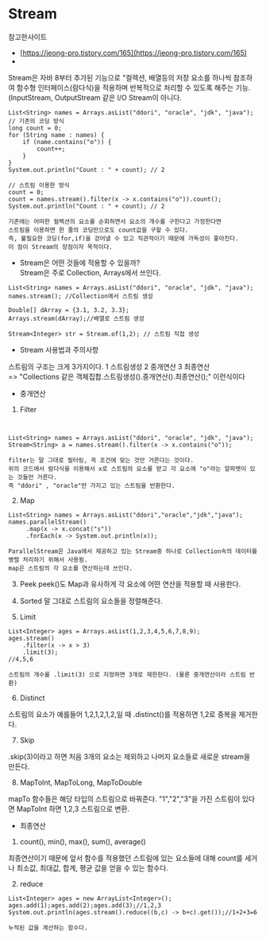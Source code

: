 # Stream

참고한사이트
* [https://jeong-pro.tistory.com/165](https://jeong-pro.tistory.com/165)
* 

Stream은 자바 8부터 추가된 기능으로 "컬렉션, 배열등의 저장 요소를 하나씩 참조하여 함수형 인터페이스(람다식)을 적용하며 반복적으로 처리할 수 있도록 해주는 기능. (InputStream, OutputStream 같은 I/O Stream이 아니다.

~~~
List<String> names = Arrays.asList("ddori", "oracle", "jdk", "java");
// 기존의 코딩 방식
long count = 0;
for (String name : names) {
    if (name.contains("o")) {
        count++;
    }
}
System.out.println("Count : " + count); // 2
 
// 스트림 이용한 방식
count = 0;
count = names.stream().filter(x -> x.contains("o")).count();
System.out.println("Count : " + count); // 2

기존에는 어떠한 컬렉션의 요소를 순회하면서 요소의 개수를 구한다고 가정한다면 
스트림을 이용하면 한 줄의 코딩만으로도 count값을 구할 수 있다. 
즉, 불필요한 코딩(for,if)을 걷어낼 수 있고 직관적이기 때문에 가독성이 좋아진다.
이 점이 Stream의 장점이자 목적이다.
~~~

- Stream은 어떤 것들에 적용할 수 있을까?   
Stream은 주로 Collection, Arrays에서 쓰인다.    
~~~
List<String> names = Arrays.asList("ddori", "oracle", "jdk", "java");
names.stream(); //Collection에서 스트림 생성
 
Double[] dArray = {3.1, 3.2, 3.3};
Arrays.stream(dArray);//배열로 스트림 생성
 
Stream<Integer> str = Stream.of(1,2); // 스트림 직접 생성

~~~

- Stream 사용법과 주의사항

스트림의 구조는 크게 3가지이다. 1 스트림생성 2 중개연산 3 최종연산   
=> "Collections 같은 객체집합.스트림생성().중개연산().최종연산();" 이런식이다   

- 중개연산
1. Filter   
~~~


List<String> names = Arrays.asList("ddori", "oracle", "jdk", "java");
Stream<String> a = names.stream().filter(x -> x.contains("o"));

filter는 말 그대로 필터링, 즉 조건에 맞는 것만 거른다는 것이다.
위의 코드에서 람다식을 이용해서 x로 스트림의 요소를 받고 각 요소에 "o"라는 알파벳이 있는 것들만 거른다. 
즉 "ddori" , "oracle"만 가지고 있는 스트림을 반환한다. 

~~~

2. Map
~~~
List<String> names = Arrays.asList("ddori","oracle","jdk","java");
names.parallelStream()
     .map(x -> x.concat("s"))
     .forEach(x -> System.out.println(x));

ParallelStream은 Java에서 제공하고 있는 Stream중 하나로 Collection속의 데이터를 병렬 처리하기 위해서 사용됨.
map은 스트림의 각 요소를 연산하는데 쓰인다. 
~~~
3. Peek
peek()도 Map과 유사하게 각 요소에 어떤 연산을 적용할 때 사용한다.

4. Sorted
말 그대로 스트림의 요소들을 정렬해준다.

5. Limit
~~~
List<Integer> ages = Arrays.asList(1,2,3,4,5,6,7,8,9);
ages.stream()
    .filter(x -> x > 3)
    .limit(3);
//4,5,6

스트림의 개수를 .limit(3) 으로 지정하면 3개로 제한한다. (물론 중개연산이라 스트림 반환)

~~~

6. Distinct

스트림의 요소가 예를들어 1,2,1,2,1,2,일 때 .distinct()를 적용하면 1,2로 중복을 제거한다.

7. Skip

.skip(3)이라고 하면 처음 3개의 요소는 제외하고 나머지 요소들로 새로운 stream을 만든다.

8. MapToInt, MapToLong, MapToDouble

mapTo 함수들은 해당 타입의 스트림으로 바꿔준다. "1","2","3"을 가진 스트림이 있다면 MapToInt 하면 1,2,3 스트림으로 변환.   


- 최종연산
1. count(), min(), max(), sum(), average()

최종연산이기 때문에 앞서 함수를 적용했던 스트림에 있는 요소들에 대해 count를 세거나 최소값, 최대값, 합계, 평균 값을 얻을 수 있는 함수다.

2. reduce
~~~
List<Integer> ages = new ArrayList<Integer>();
ages.add(1);ages.add(2);ages.add(3);//1,2,3
System.out.println(ages.stream().reduce((b,c) -> b+c).get());//1+2+3=6

누적된 값을 계산하는 함수다.

~~~


